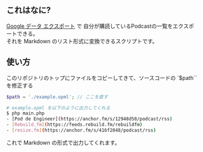 ## これはなに?

[Google データ エクスポート](https://takeout.google.com/) で 自分が購読しているPodcastの一覧をエクスポートできる。  
それを Markdown のリスト形式に変換できるスクリプトです。

## 使い方

このリポジトリのトップにファイルをコピーしてきて、ソースコードの `$path`` を修正する

```php
$path = './example.opml'; // ここを直す
```

```sh
# example.opml を以下のように出力してくれる
$ php main.php
- [Pod de Engineer](https://anchor.fm/s/12948d58/podcast/rss)
- [Rebuild.fm](https://feeds.rebuild.fm/rebuildfm)
- [resize.fm](https://anchor.fm/s/416f2048/podcast/rss)
```

これで Markdown の形式で出力してくれます。
